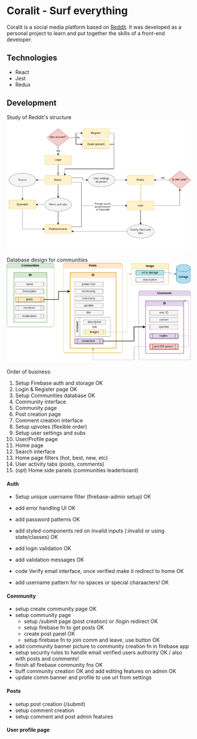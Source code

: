 # Coralit - Surf everything

Coralit is a social media platform based on [Reddit](https://www.reddit.com/). It was developed as a personal project to learn and put together the skills of a front-end developer.

## Technologies

- React
- Jest
- Redux

## Development

Study of Reddit's structure
<img src='./src/assets/documentation/reddit-study.png'/>

Database design for communities
<img src='./src/assets/documentation/community-db.png'/>

Order of business:

1. Setup Firebase auth and storage OK
2. Login & Register page OK
3. Setup Communities database OK
4. Community interface
5. Community page
6. Post creation page
7. Comment creation interface
8. Setup upvotes (flexible order)
9. Setup user settings and subs
10. User/Profile page
11. Home page
12. Search interface
13. Home page filters (hot, best, new, etc)
14. User activity tabs (posts, comments)
15. (opt) Home side panels (communities leaderboard)

#### Auth

- Setup unique username filter (firebase-admin setup) OK
- add error handling UI OK
- add password patterns OK
- add styled-components red on invalid inputs (:invalid or using state/classes) OK
- add login validation OK
- add validation messages OK
- code Verify email interface, once verified make it redirect to home OK

- add username pattern for no spaces or special charaacters! OK

#### Community

- setup create community page OK
- setup community page
  - setup /submit page (post creation) or /login redirect OK
  - setup firebase fn to get posts OK
  - create post panel OK
  - setup firebase fn to join comm and leave, use button OK
- add community banner picture to community creation fn in firebase app
- setup security rules to handle email verified users authority OK / also with posts and comments!
- finish all firebase community fns OK
- buff community creation OK and add editing features on admin OK
- update comm banner and profile to use url from settings

#### Posts

- setup post creation (/submit)
- setup comment creation
- setup comment and post admin features

#### User profile page
